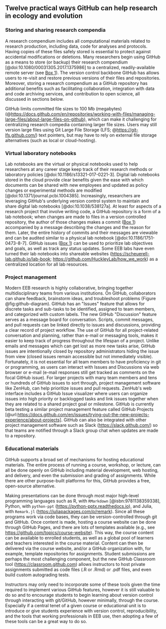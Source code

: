 ## Twelve practical ways GitHub can help research in ecology and evolution

### Storing and sharing research compendia

<!--*contributors to this section: Dylan Gomes, Emma Hudgins, Pedro* -->
A research compendium includes all computational materials related to research production, including data, code for analyses and protocols.
Having copies of these files safely stored is essential to protect against accidental modifications or deletions.
Many researchers begin using GitHub as a means to store (or backup) their research compendium [@doi:10.1080/00031305.2017.1375986] to a centralized, readily-available remote server (see [Box 1](#definitions)).
The version control backbone GitHub has allows users to re-visit and restore previous versions of their files and repositories.
Moreover, storing a research compendium as a GitHub repository has additional benefits such as facilitating collaboration, integration with data and code archiving services, and contribution to open science, all discussed in sections below.

GitHub limits committed file sizes to 100 Mb (megabytes) (@https://docs.github.com/en/repositories/working-with-files/managing-large-files/about-large-files-on-github), which can make it challenging for centralizing research compedia containing larger file sizes. Users may still version large files using Git Large File Storage (LFS; @https://git-lfs.github.com/) text pointers, but may have to rely on external file storage alternatives (such as local or cloud-hosting).

### Virtual laboratory notebooks

<!--*contributors to this section: RCO* -->
Lab notebooks are the virtual or physical notebooks used to help researchers at any career stage keep track of their research methods or laboratory policies [@doi:10.1186/s13321-017-0221-3].
Digital lab notebooks stored in the cloud provide clear benefits given the ease with which documents can be shared with new employees and updated as policy changes or experimental methods are modified [@doi:10.1371/journal.pcbi.1004385].
Increasingly, researchers are leveraging GitHub's underlying version control system to maintain and share digital lab notebooks [@doi:10.1038/538127a].
At least for aspects of a research project that involve writing code, a GitHub repository is a form of a lab notebook; when changes are made to files in a version controlled repository, the author of those changes makes a commit ([Box 1](#definitions)) accompanied by a message describing the changes and the reason for them. Later, the entire history of commits and their messages are viewable and can be audited similar to a physical lab notebook [@doi:10.1186/1751-0473-8-7].
GitHub issues ([Box 1](#definitions)) can be used to prioritize lab objectives and goals, as well as track any status updates.
Some EEB labs have even turned their lab notebooks into shareable websites (<https://scheuerell-lab.github.io/lab-book>; <https://github.com/HuckleyLab/how_we_work>) as a centralized location for all lab resources.

### Project management

<!--*Contributors to this section: Kaitlyn Gaynor, Rob Crystal-Ornelas*-->

Modern EEB research is highly collaborative, bringing together multidisciplinary teams from various institutions.
On GitHub, collaborators can share feedback, brainstorm ideas, and troubleshoot problems (Figure @fig:github-diagram).
GitHub has an "Issues" feature that allows for discrete tasks and sub-tasks to be identified, assigned to team members, and categorized with custom labels. 
The new GitHub "Discussion" feature serves as a message board for conversation.
Scripts, commit messages, and pull requests can be linked directly to issues and discussions, providing a clear record of project workflow.
The use of GitHub for all project-related conversation and planning, rather than e-mail or messaging tools, makes it easier to keep track of progress throughout the lifespan of a project.
Unlike emails and messages which can get lost as more new tasks arise, GitHub issues are intentionally closed by repository administrators hiding the issue from view (closed issues remain accessible but not immediately visible).
Fortunately, it is not essential for all team members to have proficiency in git or programming, as users can interact with Issues and Discussions via web browser or e-mail (e-mail responses still get tracked as comments on the focal GitHub issue).
For larger projects with many team members and tens or hundreds of GitHub issues to sort through, project management software like ZenHub, can help prioritize issues and pull requests. 
ZenHub's web interface includes a GitHub Issue visualizer where users can organize issues into high priority or backlogged tasks and link issues together when they are related to a shared project goal or milestone.
GitHub is currently beta testing a similar project management feature called GitHub Projects [@url:https://docs.github.com/en/issues/trying-out-the-new-projects-experience/about-projects]. GitHub can also be integrated with other project management software such as Slack (https://slack.github.com/) so that teams are notified through a Slack group chat when updates are made to a repository.

### Educational materials

<!-- *contributors to this section: Cole Brookson* -->

GitHub supports a broad set of mechanisms for hosting educational materials.
The entire process of running a course, workshop, or lecture, can all be done openly on GitHub including material development, web hosting, and delivery, and even the submission and grading of assignments.
While there are other purpose-built platforms for this, GitHub provides a free, open-source alternative.

Making presentations can be done through most major high-level programming languages such as R, with `RMarkdown` [@isbn:9781138359338], Python, with `python-ppt` (<https://python-pptx.readthedocs.io>), and Julia, with `Remark.jl` (<https://juliapackages.com/p/remark>).
Since all these programs work via code bases, they can be version-controlled through git and GitHub.
Once content is made, hosting a course website can be done through GitHub Pages, and there are lots of templates available (e.g., see <https://github.com/topics/course-website>).
This way, the course content can be available to enrolled students, as well as a global pool of learners and teachers interested in the course material.
Content can then be delivered via the course website, and/or a GitHub organization with, for example, template repositories for assignments.
Student submissions are perhaps the most challenging component, but the new GitHub Classroom tool (https://classroom.github.com) allows instructors to host private assignments submitted as code files (.R or .Rmd) or .pdf files, and even build custom autograding tests.
 
Instructors may only need to incorporate some of these tools given the time required to implement various GitHub features, however it is still valuable to do so and to encourage students to begin learning about version control through interacting with git/GitHub, however minimally, through the course.
Especially if a central tenet of a given course or educational unit is to introduce or give students experience with version control, reproducibility, and the tools that working professionals in EEB use, then adopting a few of these tools can be a great way to do so.

